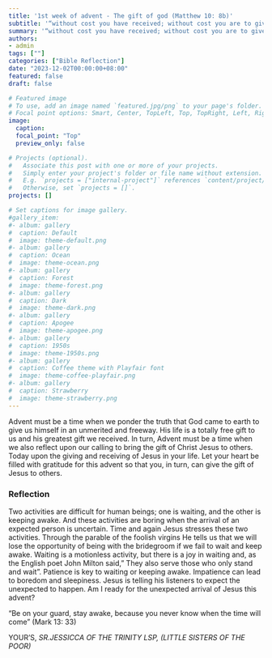```yaml
---
title: '1st week of advent - The gift of god (Matthew 10: 8b)'
subtitle: '“without cost you have received; without cost you are to give”'
summary: '“without cost you have received; without cost you are to give”'
authors:
- admin
tags: [""]
categories: ["Bible Reflection"]
date: "2023-12-02T00:00:00+08:00"
featured: false
draft: false

# Featured image
# To use, add an image named `featured.jpg/png` to your page's folder.
# Focal point options: Smart, Center, TopLeft, Top, TopRight, Left, Right, BottomLeft, Bottom, BottomRight
image:
  caption:
  focal_point: "Top"
  preview_only: false

# Projects (optional).
#   Associate this post with one or more of your projects.
#   Simply enter your project's folder or file name without extension.
#   E.g. `projects = ["internal-project"]` references `content/project/deep-learning/index.md`.
#   Otherwise, set `projects = []`.
projects: []

# Set captions for image gallery.
#gallery_item:
#- album: gallery
#  caption: Default
#  image: theme-default.png
#- album: gallery
#  caption: Ocean
#  image: theme-ocean.png
#- album: gallery
#  caption: Forest
#  image: theme-forest.png
#- album: gallery
#  caption: Dark
#  image: theme-dark.png
#- album: gallery
#  caption: Apogee
#  image: theme-apogee.png
#- album: gallery
#  caption: 1950s
#  image: theme-1950s.png
#- album: gallery
#  caption: Coffee theme with Playfair font
#  image: theme-coffee-playfair.png
#- album: gallery
#  caption: Strawberry
#  image: theme-strawberry.png
---
```

Advent must be a time when we ponder the truth that God came to earth to give us himself in an unmerited and freeway. His life is a totally free gift to us and his greatest gift we received. In turn, Advent must be a time when we also reflect upon our calling to bring the gift of Christ Jesus to others.
Today upon the giving and receiving of Jesus in your life. Let your heart be filled with gratitude for this advent so that you, in turn, can give the gift of Jesus to others.

### Reflection
Two activities are difficult for human beings; one is waiting, and the other is keeping awake. And these activities are boring when the arrival of an expected person is uncertain. Time and again Jesus stresses these two activities. Through the parable of the foolish virgins He tells us that we will lose the opportunity of being with the bridegroom if we fail to wait and keep awake. Waiting is a motionless activity, but there is a joy in waiting and, as the English poet John Milton said,” They also serve those who only stand and wait”. Patience is key to waiting or keeping awake. Impatience can lead to boredom and sleepiness. Jesus is telling his listeners to expect the unexpected to happen. Am I ready for the unexpected arrival of Jesus this advent?

“Be on your guard, stay awake, because you never know when the time will come” (Mark 13: 33)

YOUR’S,
_SR.JESSICCA OF THE TRINITY LSP, (LITTLE SISTERS OF THE POOR)_